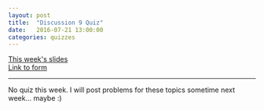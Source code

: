 ```yaml
---
layout: post
title:  "Discussion 9 Quiz"
date:   2016-07-21 13:00:00
categories: quizzes
---
```


[This week's slides](https://docs.google.com/a/berkeley.edu/presentation/d/1J2i4duw7i0XhL1dqvYL4WV-h0rpk_vyKos5C31hq7Bs/edit?usp=sharing)  
[Link to form](http://goo.gl/forms/a4Kn8Pz3VA)  

---

No quiz this week. I will post problems for these topics sometime next week... maybe :)
